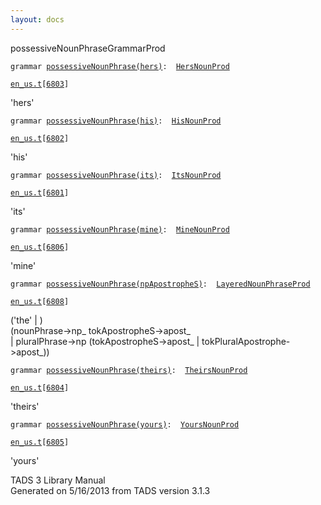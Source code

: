 ```yaml
---
layout: docs
---
```

<span class="title">possessiveNounPhrase</span><span class="type">GrammarProd</span>

`grammar `<span class="classExtLink">[`possessiveNounPhrase(hers)`](../object/possessiveNounPhrase(hers).html)</span>` :   `[`HersNounProd`](../object/HersNounProd.html)

[`en_us.t`](../file/en_us.t.html)`[`[`6803`](../source/en_us.t.html#6803)`]`

<div class="gramrule">

'hers'

</div>

`grammar `<span class="classExtLink">[`possessiveNounPhrase(his)`](../object/possessiveNounPhrase(his).html)</span>` :   `[`HisNounProd`](../object/HisNounProd.html)

[`en_us.t`](../file/en_us.t.html)`[`[`6802`](../source/en_us.t.html#6802)`]`

<div class="gramrule">

'his'

</div>

`grammar `<span class="classExtLink">[`possessiveNounPhrase(its)`](../object/possessiveNounPhrase(its).html)</span>` :   `[`ItsNounProd`](../object/ItsNounProd.html)

[`en_us.t`](../file/en_us.t.html)`[`[`6801`](../source/en_us.t.html#6801)`]`

<div class="gramrule">

'its'

</div>

`grammar `<span class="classExtLink">[`possessiveNounPhrase(mine)`](../object/possessiveNounPhrase(mine).html)</span>` :   `[`MineNounProd`](../object/MineNounProd.html)

[`en_us.t`](../file/en_us.t.html)`[`[`6806`](../source/en_us.t.html#6806)`]`

<div class="gramrule">

'mine'

</div>

`grammar `<span class="classExtLink">[`possessiveNounPhrase(npApostropheS)`](../object/possessiveNounPhrase(npApostropheS).html)</span>` :   `[`LayeredNounPhraseProd`](../object/LayeredNounPhraseProd.html)

[`en_us.t`](../file/en_us.t.html)`[`[`6808`](../source/en_us.t.html#6808)`]`

<div class="gramrule">

('the' \| )  
(nounPhrase-\>np\_ tokApostropheS-\>apost\_  
\| pluralPhrase-\>np (tokApostropheS-\>apost\_ \|
tokPluralApostrophe-\>apost\_))  

</div>

`grammar `<span class="classExtLink">[`possessiveNounPhrase(theirs)`](../object/possessiveNounPhrase(theirs).html)</span>` :   `[`TheirsNounProd`](../object/TheirsNounProd.html)

[`en_us.t`](../file/en_us.t.html)`[`[`6804`](../source/en_us.t.html#6804)`]`

<div class="gramrule">

'theirs'

</div>

`grammar `<span class="classExtLink">[`possessiveNounPhrase(yours)`](../object/possessiveNounPhrase(yours).html)</span>` :   `[`YoursNounProd`](../object/YoursNounProd.html)

[`en_us.t`](../file/en_us.t.html)`[`[`6805`](../source/en_us.t.html#6805)`]`

<div class="gramrule">

'yours'

</div>

<div class="ftr">

TADS 3 Library Manual  
Generated on 5/16/2013 from TADS version 3.1.3

</div>
